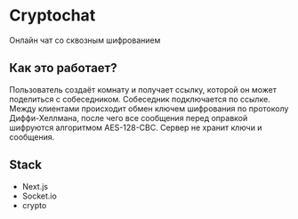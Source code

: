 # Cryptochat

Онлайн чат со сквозным шифрованием

## Как это работает?

Пользователь создаёт комнату и получает ссылку, которой он может поделиться с собеседником. Собеседник подключается по ссылке. Между клиентами происходит обмен ключем шифрования по протоколу Диффи-Хеллмана, после чего все сообщения перед оправкой шифруются алгоритмом AES-128-CBC.
Сервер не хранит ключи и сообщения.
## Stack

- Next.js
- Socket.io
- crypto
